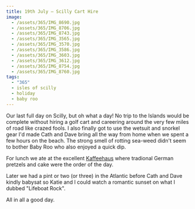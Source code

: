 ```yaml
---
title: 19th July — Scilly Cart Hire
image:
  - /assets/365/IMG_8690.jpg
  - /assets/365/IMG_8706.jpg
  - /assets/365/IMG_8743.jpg
  - /assets/365/IMG_3565.jpg
  - /assets/365/IMG_3570.jpg
  - /assets/365/IMG_3586.jpg
  - /assets/365/IMG_3603.jpg
  - /assets/365/IMG_3612.jpg
  - /assets/365/IMG_8754.jpg
  - /assets/365/IMG_8760.jpg
tags:
  - "365"
  - isles of scilly
  - holiday
  - baby roo
---
```

Our last full day on Scilly, but oh what a day! No trip to the Islands would be complete without hiring a golf cart and careering around the very few miles of road like crazed fools. I also finally got to use the wetsuit and snorkel gear I'd made Cath and Dave bring all the way from home when we spent a few hours on the beach. The strong smell of rotting sea-weed didn't seem to bother Baby Roo who also enjoyed a quick dip.

For lunch we ate at the excellent [Kaffeehaus](http://www.scillyguesthouse.co.uk/kaffeehaus) where tradional German pretzels and cake were the order of the day.

Later we had a pint or two (or three) in the Atlantic before Cath and Dave kindly babysat so Katie and I could watch a romantic sunset on what I dubbed "Lifeboat Rock". 

All in all a good day. 